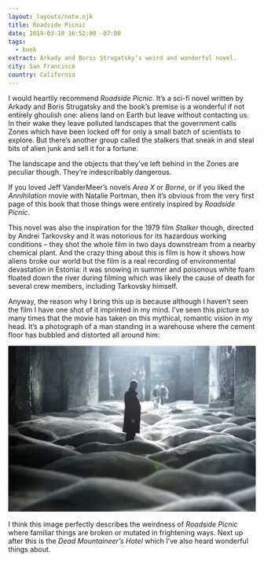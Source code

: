 ```yaml
---
layout: layouts/note.njk
title: Roadside Picnic
date: 2019-03-10 16:52:00 -07:00
tags:
  - book
extract: Arkady and Boris Strugatsky’s weird and wonderful novel.
city: San Francisco
country: California
---
```


I would heartily recommend _Roadside Picnic_. It’s a sci-fi novel written by Arkady and Boris Strugatsky and the book’s premise is a wonderful if not entirely ghoulish one: aliens land on Earth but leave without contacting us. In their wake they leave polluted landscapes that the government calls Zones which have been locked off for only a small batch of scientists to explore. But there’s another group called the stalkers that sneak in and steal bits of alien junk and sell it for a fortune.

The landscape and the objects that they’ve left behind in the Zones are peculiar though. They’re indescribably dangerous.

If you loved Jeff VanderMeer’s novels _Area X_ or _Borne_, or if you liked the _Annihilation_ movie with Natalie Portman, then it’s obvious from the very first page of this book that those things were entirely inspired by _Roadside Picnic_.

This novel was also the inspiration for the 1979 film _Stalker_ though, directed by Andrei Tarkovsky and it was notorious for its hazardous working conditions – they shot the whole film in two days downstream from a nearby chemical plant. And the crazy thing about this is film is how it shows how aliens broke our world but the film is a real recording of environmental devastation in Estonia: it was snowing in summer and poisonous white foam floated down the river during filming which was likely the cause of death for several crew members, including Tarkovsky himself.

Anyway, the reason why I bring this up is because although I haven’t seen the film I have one shot of it imprinted in my mind. I’ve seen this picture so many times that the movie has taken on this mythical, romantic vision in my head. It’s a photograph of a man standing in a warehouse where the cement floor has bubbled and distorted all around him:

![stalker.jpg](/images/stalker.jpg)

I think this image perfectly describes the weirdness of _Roadside Picnic_ where familiar things are broken or mutated in frightening ways. Next up after this is the _Dead Mountaineer’s Hotel_ which I’ve also heard wonderful things about.
